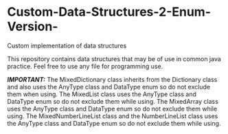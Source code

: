 # Custom-Data-Structures-2-Enum-Version-
Custom implementation of data structures

This repository contains data structures that may be of use in common java practice. 
Feel free to use any file for programming use.

***IMPORTANT:*** 
The MixedDictionary class inherits from the Dictionary class and also uses the AnyType class and DataType enum so do not exclude them when using.
The MixedList class uses the AnyType class and DataType enum so do not exclude them while using.
The MixedArray class uses the AnyType class and DataType enum so do not exclude them while using.
The MixedNumberLineList class and the NumberLineList class uses the AnyType class and DataType enum so do not exclude them while using.
